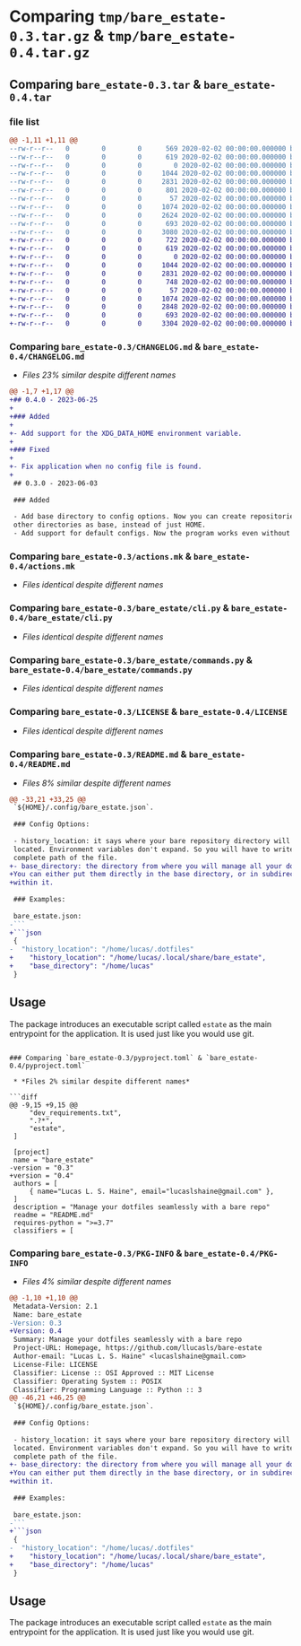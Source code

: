 # Comparing `tmp/bare_estate-0.3.tar.gz` & `tmp/bare_estate-0.4.tar.gz`

## Comparing `bare_estate-0.3.tar` & `bare_estate-0.4.tar`

### file list

```diff
@@ -1,11 +1,11 @@
--rw-r--r--   0        0        0      569 2020-02-02 00:00:00.000000 bare_estate-0.3/CHANGELOG.md
--rw-r--r--   0        0        0      619 2020-02-02 00:00:00.000000 bare_estate-0.3/actions.mk
--rw-r--r--   0        0        0        0 2020-02-02 00:00:00.000000 bare_estate-0.3/bare_estate/__init__.py
--rw-r--r--   0        0        0     1044 2020-02-02 00:00:00.000000 bare_estate-0.3/bare_estate/cli.py
--rw-r--r--   0        0        0     2831 2020-02-02 00:00:00.000000 bare_estate-0.3/bare_estate/commands.py
--rw-r--r--   0        0        0      801 2020-02-02 00:00:00.000000 bare_estate-0.3/bare_estate/config.py
--rw-r--r--   0        0        0       57 2020-02-02 00:00:00.000000 bare_estate-0.3/.gitignore
--rw-r--r--   0        0        0     1074 2020-02-02 00:00:00.000000 bare_estate-0.3/LICENSE
--rw-r--r--   0        0        0     2624 2020-02-02 00:00:00.000000 bare_estate-0.3/README.md
--rw-r--r--   0        0        0      693 2020-02-02 00:00:00.000000 bare_estate-0.3/pyproject.toml
--rw-r--r--   0        0        0     3080 2020-02-02 00:00:00.000000 bare_estate-0.3/PKG-INFO
+-rw-r--r--   0        0        0      722 2020-02-02 00:00:00.000000 bare_estate-0.4/CHANGELOG.md
+-rw-r--r--   0        0        0      619 2020-02-02 00:00:00.000000 bare_estate-0.4/actions.mk
+-rw-r--r--   0        0        0        0 2020-02-02 00:00:00.000000 bare_estate-0.4/bare_estate/__init__.py
+-rw-r--r--   0        0        0     1044 2020-02-02 00:00:00.000000 bare_estate-0.4/bare_estate/cli.py
+-rw-r--r--   0        0        0     2831 2020-02-02 00:00:00.000000 bare_estate-0.4/bare_estate/commands.py
+-rw-r--r--   0        0        0      748 2020-02-02 00:00:00.000000 bare_estate-0.4/bare_estate/config.py
+-rw-r--r--   0        0        0       57 2020-02-02 00:00:00.000000 bare_estate-0.4/.gitignore
+-rw-r--r--   0        0        0     1074 2020-02-02 00:00:00.000000 bare_estate-0.4/LICENSE
+-rw-r--r--   0        0        0     2848 2020-02-02 00:00:00.000000 bare_estate-0.4/README.md
+-rw-r--r--   0        0        0      693 2020-02-02 00:00:00.000000 bare_estate-0.4/pyproject.toml
+-rw-r--r--   0        0        0     3304 2020-02-02 00:00:00.000000 bare_estate-0.4/PKG-INFO
```

### Comparing `bare_estate-0.3/CHANGELOG.md` & `bare_estate-0.4/CHANGELOG.md`

 * *Files 23% similar despite different names*

```diff
@@ -1,7 +1,17 @@
+## 0.4.0 - 2023-06-25
+
+### Added
+
+- Add support for the XDG_DATA_HOME environment variable.
+
+### Fixed
+
+- Fix application when no config file is found.
+
 ## 0.3.0 - 2023-06-03
 
 ### Added
 
 - Add base directory to config options. Now you can create repositories using
 other directories as base, instead of just HOME.
 - Add support for default configs. Now the program works even without a
```

### Comparing `bare_estate-0.3/actions.mk` & `bare_estate-0.4/actions.mk`

 * *Files identical despite different names*

### Comparing `bare_estate-0.3/bare_estate/cli.py` & `bare_estate-0.4/bare_estate/cli.py`

 * *Files identical despite different names*

### Comparing `bare_estate-0.3/bare_estate/commands.py` & `bare_estate-0.4/bare_estate/commands.py`

 * *Files identical despite different names*

### Comparing `bare_estate-0.3/LICENSE` & `bare_estate-0.4/LICENSE`

 * *Files identical despite different names*

### Comparing `bare_estate-0.3/README.md` & `bare_estate-0.4/README.md`

 * *Files 8% similar despite different names*

```diff
@@ -33,21 +33,25 @@
 `${HOME}/.config/bare_estate.json`.
 
 ### Config Options:
 
 - history_location: it says where your bare repository directory will be
 located. Environment variables don't expand. So you will have to write the
 complete path of the file.
+- base_directory: the directory from where you will manage all your dotfiles.
+You can either put them directly in the base directory, or in subdirectories
+within it.
 
 ### Examples:
 
 bare_estate.json:
-```
+```json
 {
-  "history_location": "/home/lucas/.dotfiles"
+    "history_location": "/home/lucas/.local/share/bare_estate",
+    "base_directory": "/home/lucas"
 }
 ```
 
 ## Usage
 
 The package introduces an executable script called `estate` as the main
 entrypoint for the application. It is used just like you would use git.
```

### Comparing `bare_estate-0.3/pyproject.toml` & `bare_estate-0.4/pyproject.toml`

 * *Files 2% similar despite different names*

```diff
@@ -9,15 +9,15 @@
     "dev_requirements.txt",
     ".?*",
     "estate",
 ]
 
 [project]
 name = "bare_estate"
-version = "0.3"
+version = "0.4"
 authors = [
     { name="Lucas L. S. Haine", email="lucaslshaine@gmail.com" },
 ]
 description = "Manage your dotfiles seamlessly with a bare repo"
 readme = "README.md"
 requires-python = ">=3.7"
 classifiers = [
```

### Comparing `bare_estate-0.3/PKG-INFO` & `bare_estate-0.4/PKG-INFO`

 * *Files 4% similar despite different names*

```diff
@@ -1,10 +1,10 @@
 Metadata-Version: 2.1
 Name: bare_estate
-Version: 0.3
+Version: 0.4
 Summary: Manage your dotfiles seamlessly with a bare repo
 Project-URL: Homepage, https://github.com/llucasls/bare-estate
 Author-email: "Lucas L. S. Haine" <lucaslshaine@gmail.com>
 License-File: LICENSE
 Classifier: License :: OSI Approved :: MIT License
 Classifier: Operating System :: POSIX
 Classifier: Programming Language :: Python :: 3
@@ -46,21 +46,25 @@
 `${HOME}/.config/bare_estate.json`.
 
 ### Config Options:
 
 - history_location: it says where your bare repository directory will be
 located. Environment variables don't expand. So you will have to write the
 complete path of the file.
+- base_directory: the directory from where you will manage all your dotfiles.
+You can either put them directly in the base directory, or in subdirectories
+within it.
 
 ### Examples:
 
 bare_estate.json:
-```
+```json
 {
-  "history_location": "/home/lucas/.dotfiles"
+    "history_location": "/home/lucas/.local/share/bare_estate",
+    "base_directory": "/home/lucas"
 }
 ```
 
 ## Usage
 
 The package introduces an executable script called `estate` as the main
 entrypoint for the application. It is used just like you would use git.
```

